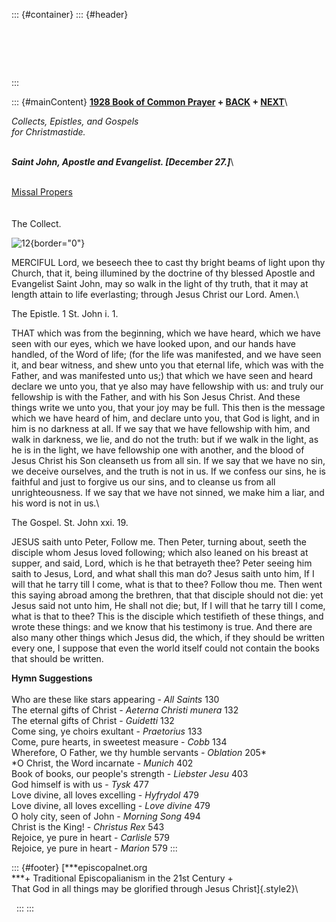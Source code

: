::: {#container}
::: {#header}
#  
:::

::: {#mainContent}
**[1928 Book of Common Prayer](../index.html) + [BACK](stephen.html) +
[NEXT](holyinnocents.html)**\

*Collects, Epistles, and Gospels\
for Christmastide.*

*\
**Saint John, Apostle and Evangelist. \[December 27.\]***\

[](../readings/ChristmasHolyInnocents.html#anchor1348576)\
[Missal Propers](Missal/Dec27.html)
[](http://www.episcopalnet.org/DBS/DOR.html#anchor1129459)\
\
\
The Collect.

![12](http://stats.superstats.com/b/ss/DAVIDMCMANNES/1){border="0"}

MERCIFUL Lord, we beseech thee to cast thy bright beams of light upon
thy Church, that it, being illumined by the doctrine of thy blessed
Apostle and Evangelist Saint John, may so walk in the light of thy
truth, that it may at length attain to life everlasting; through Jesus
Christ our Lord. Amen.\

The Epistle. 1 St. John i. 1.

THAT which was from the beginning, which we have heard, which we have
seen with our eyes, which we have looked upon, and our hands have
handled, of the Word of life; (for the life was manifested, and we have
seen it, and bear witness, and shew unto you that eternal life, which
was with the Father, and was manifested unto us;) that which we have
seen and heard declare we unto you, that ye also may have fellowship
with us: and truly our fellowship is with the Father, and with his Son
Jesus Christ. And these things write we unto you, that your joy may be
full. This then is the message which we have heard of him, and declare
unto you, that God is light, and in him is no darkness at all. If we say
that we have fellowship with him, and walk in darkness, we lie, and do
not the truth: but if we walk in the light, as he is in the light, we
have fellowship one with another, and the blood of Jesus Christ his Son
cleanseth us from all sin. If we say that we have no sin, we deceive
ourselves, and the truth is not in us. If we confess our sins, he is
faithful and just to forgive us our sins, and to cleanse us from all
unrighteousness. If we say that we have not sinned, we make him a liar,
and his word is not in us.\

The Gospel. St. John xxi. 19.

JESUS saith unto Peter, Follow me. Then Peter, turning about, seeth the
disciple whom Jesus loved following; which also leaned on his breast at
supper, and said, Lord, which is he that betrayeth thee? Peter seeing
him saith to Jesus, Lord, and what shall this man do? Jesus saith unto
him, If I will that he tarry till I come, what is that to thee? Follow
thou me. Then went this saying abroad among the brethren, that that
disciple should not die: yet Jesus said not unto him, He shall not die;
but, If I will that he tarry till I come, what is that to thee? This is
the disciple which testifieth of these things, and wrote these things:
and we know that his testimony is true. And there are also many other
things which Jesus did, the which, if they should be written every one,
I suppose that even the world itself could not contain the books that
should be written.

**Hymn Suggestions**\
\
Who are these like stars appearing - *All Saints* 130\
The eternal gifts of Christ *- Aeterna Christi munera* 132\
The eternal gifts of Christ - *Guidetti* 132\
Come sing, ye choirs exultant - *Praetorius* 133\
Come, pure hearts, in sweetest measure - *Cobb* 134\
Wherefore, O Father, we thy humble servants - *Oblation* 205*\
*O Christ, the Word incarnate - *Munich* 402\
Book of books, our people\'s strength - *Liebster Jesu* 403\
God himself is with us - *Tysk* 477\
Love divine, all loves excelling - *Hyfrydol* 479\
Love divine, all loves excelling - *Love divine* 479\
O holy city, seen of John - *Morning Song* 494\
Christ is the King! - *Christus Rex* 543\
Rejoice, ye pure in heart - *Carlisle* 579\
Rejoice, ye pure in heart - *Marion* 579
:::

::: {#footer}
[***episcopalnet.org\
***+ Traditional Episcopalianism in the 21st Century +\
That God in all things may be glorified through Jesus Christ]{.style2}\

 
:::
:::

